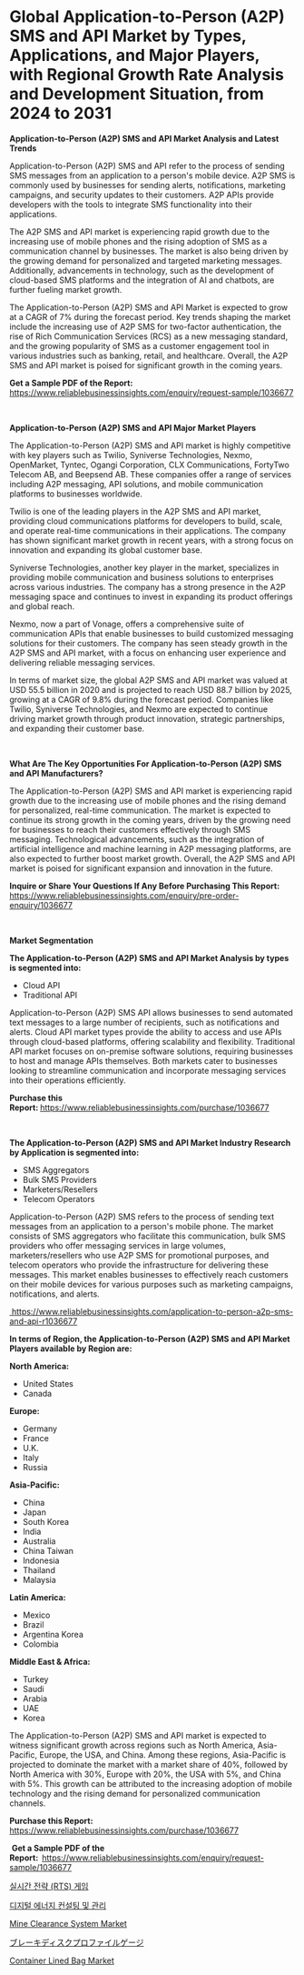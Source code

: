 <p><h1>Global Application-to-Person (A2P) SMS and API Market by Types, Applications, and Major Players, with Regional Growth Rate Analysis and Development Situation, from 2024 to 2031</h1></p><p><strong>Application-to-Person (A2P) SMS and API Market Analysis and Latest Trends</strong></p>
<p><p>Application-to-Person (A2P) SMS and API refer to the process of sending SMS messages from an application to a person's mobile device. A2P SMS is commonly used by businesses for sending alerts, notifications, marketing campaigns, and security updates to their customers. A2P APIs provide developers with the tools to integrate SMS functionality into their applications.</p><p>The A2P SMS and API market is experiencing rapid growth due to the increasing use of mobile phones and the rising adoption of SMS as a communication channel by businesses. The market is also being driven by the growing demand for personalized and targeted marketing messages. Additionally, advancements in technology, such as the development of cloud-based SMS platforms and the integration of AI and chatbots, are further fueling market growth.</p><p>The Application-to-Person (A2P) SMS and API Market is expected to grow at a CAGR of 7% during the forecast period. Key trends shaping the market include the increasing use of A2P SMS for two-factor authentication, the rise of Rich Communication Services (RCS) as a new messaging standard, and the growing popularity of SMS as a customer engagement tool in various industries such as banking, retail, and healthcare. Overall, the A2P SMS and API market is poised for significant growth in the coming years.</p></p>
<p><strong>Get a Sample PDF of the Report:&nbsp;</strong> <a href="https://www.reliablebusinessinsights.com/enquiry/request-sample/1036677">https://www.reliablebusinessinsights.com/enquiry/request-sample/1036677</a></p>
<p>&nbsp;</p>
<p><strong>Application-to-Person (A2P) SMS and API Major Market Players</strong></p>
<p><p>The Application-to-Person (A2P) SMS and API market is highly competitive with key players such as Twilio, Syniverse Technologies, Nexmo, OpenMarket, Tyntec, Ogangi Corporation, CLX Communications, FortyTwo Telecom AB, and Beepsend AB. These companies offer a range of services including A2P messaging, API solutions, and mobile communication platforms to businesses worldwide.</p><p>Twilio is one of the leading players in the A2P SMS and API market, providing cloud communications platforms for developers to build, scale, and operate real-time communications in their applications. The company has shown significant market growth in recent years, with a strong focus on innovation and expanding its global customer base.</p><p>Syniverse Technologies, another key player in the market, specializes in providing mobile communication and business solutions to enterprises across various industries. The company has a strong presence in the A2P messaging space and continues to invest in expanding its product offerings and global reach.</p><p>Nexmo, now a part of Vonage, offers a comprehensive suite of communication APIs that enable businesses to build customized messaging solutions for their customers. The company has seen steady growth in the A2P SMS and API market, with a focus on enhancing user experience and delivering reliable messaging services.</p><p>In terms of market size, the global A2P SMS and API market was valued at USD 55.5 billion in 2020 and is projected to reach USD 88.7 billion by 2025, growing at a CAGR of 9.8% during the forecast period. Companies like Twilio, Syniverse Technologies, and Nexmo are expected to continue driving market growth through product innovation, strategic partnerships, and expanding their customer base.</p></p>
<p>&nbsp;</p>
<p><strong>What Are The Key Opportunities For Application-to-Person (A2P) SMS and API Manufacturers?</strong></p>
<p><p>The Application-to-Person (A2P) SMS and API market is experiencing rapid growth due to the increasing use of mobile phones and the rising demand for personalized, real-time communication. The market is expected to continue its strong growth in the coming years, driven by the growing need for businesses to reach their customers effectively through SMS messaging. Technological advancements, such as the integration of artificial intelligence and machine learning in A2P messaging platforms, are also expected to further boost market growth. Overall, the A2P SMS and API market is poised for significant expansion and innovation in the future.</p></p>
<p><strong>Inquire or Share Your Questions If Any Before Purchasing This Report:</strong> <a href="https://www.reliablebusinessinsights.com/enquiry/pre-order-enquiry/1036677">https://www.reliablebusinessinsights.com/enquiry/pre-order-enquiry/1036677</a></p>
<p>&nbsp;</p>
<p><strong>Market Segmentation</strong></p>
<p><strong>The Application-to-Person (A2P) SMS and API Market Analysis by types is segmented into:</strong></p>
<p><ul><li>Cloud API</li><li>Traditional API</li></ul></p>
<p><p>Application-to-Person (A2P) SMS API allows businesses to send automated text messages to a large number of recipients, such as notifications and alerts. Cloud API market types provide the ability to access and use APIs through cloud-based platforms, offering scalability and flexibility. Traditional API market focuses on on-premise software solutions, requiring businesses to host and manage APIs themselves. Both markets cater to businesses looking to streamline communication and incorporate messaging services into their operations efficiently.</p></p>
<p><strong>Purchase this Report:&nbsp;</strong><a href="https://www.reliablebusinessinsights.com/purchase/1036677">https://www.reliablebusinessinsights.com/purchase/1036677</a></p>
<p>&nbsp;</p>
<p><strong>The Application-to-Person (A2P) SMS and API Market Industry Research by Application is segmented into:</strong></p>
<p><ul><li>SMS Aggregators</li><li>Bulk SMS Providers</li><li>Marketers/Resellers</li><li>Telecom Operators</li></ul></p>
<p><p>Application-to-Person (A2P) SMS refers to the process of sending text messages from an application to a person's mobile phone. The market consists of SMS aggregators who facilitate this communication, bulk SMS providers who offer messaging services in large volumes, marketers/resellers who use A2P SMS for promotional purposes, and telecom operators who provide the infrastructure for delivering these messages. This market enables businesses to effectively reach customers on their mobile devices for various purposes such as marketing campaigns, notifications, and alerts.</p></p>
<p><a href="https://www.reliablebusinessinsights.com/application-to-person-a2p-sms-and-api-r1036677">&nbsp;https://www.reliablebusinessinsights.com/application-to-person-a2p-sms-and-api-r1036677</a></p>
<p><strong>In terms of Region, the Application-to-Person (A2P) SMS and API Market Players available by Region are:</strong></p>
<p>
    <p> <strong> North America: </strong>
        <ul>
            <li>United States</li>
            <li>Canada</li>
        </ul>
        </p> 
    <p> <strong> Europe: </strong>
        <ul>
            <li>Germany</li>
            <li>France</li>
            <li>U.K.</li>
            <li>Italy</li>
            <li>Russia</li>
        </ul>
        </p> 
    <p> <strong> Asia-Pacific: </strong>
        <ul>
            <li>China</li>
            <li>Japan</li>
            <li>South Korea</li>
            <li>India</li>
            <li>Australia</li>
            <li>China Taiwan</li>
            <li>Indonesia</li>
            <li>Thailand</li>
            <li>Malaysia</li>
        </ul>
        </p> 
    <p> <strong> Latin America: </strong>
        <ul>
            <li>Mexico</li>
            <li>Brazil</li>
            <li>Argentina Korea</li>
            <li>Colombia</li>
        </ul>
        </p> 
    <p> <strong> Middle East & Africa: </strong>
        <ul>
            <li>Turkey</li>
            <li>Saudi</li>
            <li>Arabia</li>
            <li>UAE</li>
            <li>Korea</li>
        </ul>
    </p>
    </p>
<p><p>The Application-to-Person (A2P) SMS and API market is expected to witness significant growth across regions such as North America, Asia-Pacific, Europe, the USA, and China. Among these regions, Asia-Pacific is projected to dominate the market with a market share of 40%, followed by North America with 30%, Europe with 20%, the USA with 5%, and China with 5%. This growth can be attributed to the increasing adoption of mobile technology and the rising demand for personalized communication channels.</p></p>
<p><strong>Purchase this Report: </strong><a href="https://www.reliablebusinessinsights.com/purchase/1036677">https://www.reliablebusinessinsights.com/purchase/1036677</a></p>
<p>&nbsp;<strong>Get a Sample PDF of the Report:&nbsp;&nbsp;</strong><a href="https://www.reliablebusinessinsights.com/enquiry/request-sample/1036677">https://www.reliablebusinessinsights.com/enquiry/request-sample/1036677</a></p>
<p><strong></strong></p>
<p><p><a href="https://github.com/FelipeGrrady654556/Market-Research-Report-List-1/blob/main/304083880858.md">실시간 전략 (RTS) 게임</a></p><p><a href="https://github.com/shade463/Market-Research-Report-List-1/blob/main/306690680859.md">디지털 에너지 컨설팅 및 관리</a></p><p><a href="https://github.com/wwwkeltoum/Market-Research-Report-List-3/blob/main/mine-clearance-system-market.md">Mine Clearance System Market</a></p><p><a href="https://github.com/CieloStamm/Market-Research-Report-List-1/blob/main/120220687982.md">ブレーキディスクプロファイルゲージ</a></p><p><a href="https://issuu.com/reportprime-2/docs/container-lined-bag-market-size-2030.pptx">Container Lined Bag Market</a></p></p>